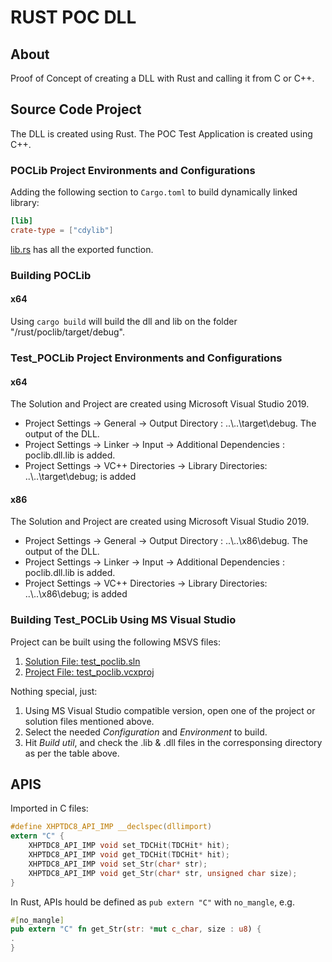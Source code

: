 # RUST POC DLL

## About
Proof of Concept of creating a DLL with Rust and calling it from C or C++.

## Source Code Project 
The DLL is created using Rust.
The POC Test Application is created using C++.

### POCLib Project Environments and Configurations
Adding the following section to `Cargo.toml` to build dynamically linked library:
```TOML
[lib]
crate-type = ["cdylib"]
```

[lib.rs](./src/lib.rs) has all the exported function.

### Building POCLib
#### x64
Using `cargo build` will build the dll and lib on the folder "/rust/poclib/target/debug".

### Test_POCLib Project Environments and Configurations
#### x64 
The Solution and Project are created using Microsoft Visual Studio 2019.
  * Project Settings -> General -> Output Directory : ..\\..\\target\\debug. The output of the DLL.
  * Project Settings -> Linker -> Input -> Additional Dependencies : poclib.dll.lib is added.
  * Project Settings -> VC++ Directories -> Library Directories: ..\\..\\target\\debug; is added
#### x86 
The Solution and Project are created using Microsoft Visual Studio 2019.
  * Project Settings -> General -> Output Directory : ..\\..\\x86\\debug. The output of the DLL.
  * Project Settings -> Linker -> Input -> Additional Dependencies : poclib.dll.lib is added.
  * Project Settings -> VC++ Directories -> Library Directories: ..\\..\\x86\\debug; is added

### Building Test_POCLib Using MS Visual Studio
Project can be built using the following MSVS files:
1. [Solution File: test_poclib.sln](./test_poclib/test_poclib.sln)
2. [Project File: test_poclib.vcxproj](./test_poclib/test_poclib/test_poclib.vcxproj)

Nothing special, just:
1. Using MS Visual Studio compatible version, open one of the project or solution files mentioned above.
2. Select the needed _Configuration_ and _Environment_ to build.
3. Hit _Build util_, and check the .lib & .dll files in the corresponsing directory as per the table above.

## APIS
Imported in C files:
```C
#define XHPTDC8_API_IMP __declspec(dllimport)
extern "C" {
	XHPTDC8_API_IMP void set_TDCHit(TDCHit* hit);
	XHPTDC8_API_IMP void get_TDCHit(TDCHit* hit);
	XHPTDC8_API_IMP void set_Str(char* str);
	XHPTDC8_API_IMP void get_Str(char* str, unsigned char size);
}
```

In Rust, APIs hould be defined as `pub extern "C"` with `no_mangle`, e.g.
```RUST
#[no_mangle]
pub extern "C" fn get_Str(str: *mut c_char, size : u8) {
.
}
```
